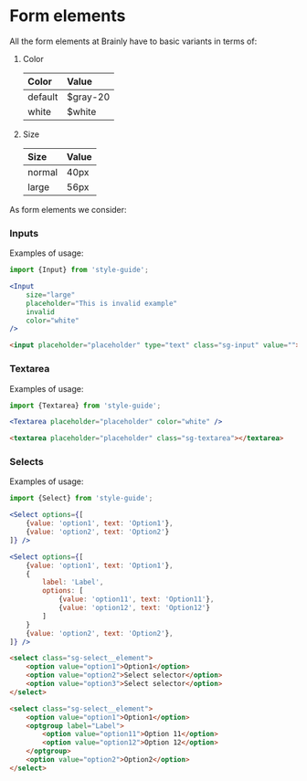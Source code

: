 # Form elements

All the form elements at Brainly have to basic variants in terms of:
1. Color

    | Color | Value | 
    | :- | :- | 
    | default | $gray-20 |
    | white | $white |

2. Size

    | Size | Value | 
    | :- | :- | 
    | normal | 40px |
    | large | 56px |


As form elements we consider:

### Inputs

Examples of usage:

```jsx
import {Input} from 'style-guide';

<Input
    size="large"
    placeholder="This is invalid example"
    invalid
    color="white"
/>
```

```HTML
<input placeholder="placeholder" type="text" class="sg-input" value="">
```

### Textarea

Examples of usage:

```jsx
import {Textarea} from 'style-guide';

<Textarea placeholder="placeholder" color="white" />
```

```HTML
<textarea placeholder="placeholder" class="sg-textarea"></textarea>
```

### Selects

Examples of usage:

```jsx
import {Select} from 'style-guide';

<Select options={[
    {value: 'option1', text: 'Option1'},
    {value: 'option2', text: 'Option2'}
]} />

<Select options={[
    {value: 'option1', text: 'Option1'},
    {
        label: 'Label',
        options: [
            {value: 'option11', text: 'Option11'},
            {value: 'option12', text: 'Option12'}
        ]
    }
    {value: 'option2', text: 'Option2'},
]} />
```

```HTML
<select class="sg-select__element">
    <option value="option1">Option1</option>
    <option value="option2">Select selector</option>
    <option value="option3">Select selector</option>
</select>

<select class="sg-select__element">
    <option value="option1">Option1</option>
    <optgroup label="Label">
        <option value="option11">Option 11</option>
        <option value="option12">Option 12</option>
    </optgroup>
    <option value="option2">Option2</option>
</select>

```

